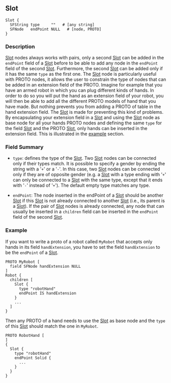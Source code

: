 ## Slot

```
Slot {
  SFString type     ""   # [any string]
  SFNode   endPoint NULL   # [node, PROTO]
}
```

### Description

[Slot](#slot) nodes always works with pairs, only a second [Slot](#slot) can be added in the `endPoint` field of a [Slot](#slot) before to be able to add any node in the `endPoint` field of the second [Slot](#slot).
Furthermore, the second [Slot](#slot) can be added only if it has the same `type` as the first one.
The [Slot](#slot) node is particularly useful with PROTO nodes, it allows the user to constrain the type of nodes that can be added in an extension field of the PROTO.
Imagine for example that you have an armed robot in which you can plug different kinds of hands.
In order to do so you will put the hand as an extension field of your robot, you will then be able to add all the different PROTO models of hand that you have made.
But nothing prevents you from adding a PROTO of table in the hand extension field.
The [Slot](#slot) is made for preventing this kind of problems.
By encapsulating your extension field in a [Slot](#slot) and using the [Slot](#slot) node as base node for all your hands PROTO nodes and defining the same `type` for the field [Slot](#slot) and the PROTO [Slot](#slot), only hands can be inserted in the extension field.
This is illustrated in the [example](#example) section.

### Field Summary

- `type`: defines the type of the [Slot](#slot). Two [Slot](#slot) nodes can be
connected only if their types match. It is possible to specify a gender by
ending the string with a '`+`' or a '`-`'. In this case, two [Slot](#slot) nodes
can be connected only if they are of opposite gender (e.g. a [Slot](#slot) with
a type ending with '`+`' can only be connected to a [Slot](#slot) with the same
type, except that it ends with '`-`' instead of '`+`'). The default empty type
matches any type.

- `endPoint`: The node inserted in the endPoint of a [Slot](#slot) should be
another [Slot](#slot) if this [Slot](#slot) is not already connected to another
[Slot](#slot) (i.e., its parent is a [Slot](#slot)). If the pair of
[Slot](#slot) nodes is already connected, any node that can usually be inserted
in a `children` field can be inserted in the `endPoint` field of the second
[Slot](#slot).

### Example

If you want to write a proto of a robot called `MyRobot` that accepts only hands in its field `handExtension`, you have to set the field `handExtension` to be the `endPoint` of a [Slot](#slot).

```
PROTO MyRobot [
  field SFNode handExtension NULL
]
Robot {
  children [
    Slot {
      type "robotHand"
      endPoint IS handExtension
    }
    ...
  ]
}
```

Then any PROTO of a hand needs to use the [Slot](#slot) as base node and the `type` of this [Slot](#slot) should match the one in `MyRobot`.

```
PROTO RobotHand [
]
{
  Slot {
    type "robotHand"
    endPoint Solid {
      ...
    }
  }
}
```
